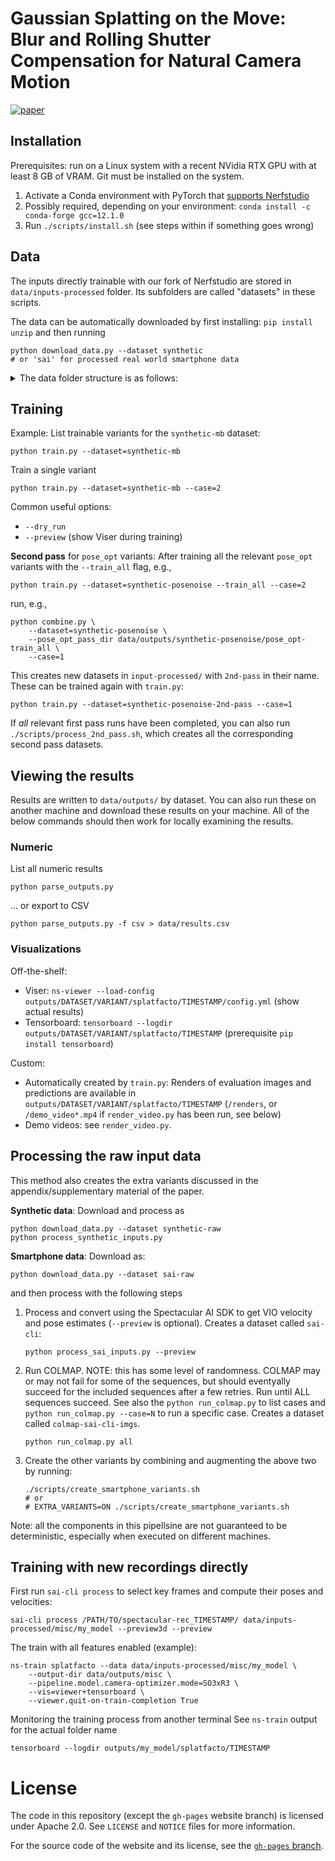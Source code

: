 # Gaussian Splatting on the Move: <br> Blur and Rolling Shutter Compensation for Natural Camera Motion

[![paper](https://img.shields.io/badge/arXiv-2403.13327-b31b1b?logo=arxiv&logoColor=red)](https://arxiv.org/abs/2403.13327)

## Installation

Prerequisites: run on a Linux system with a recent NVidia RTX GPU with at least 8 GB of VRAM.
Git must be installed on the system.

 1. Activate a Conda environment with PyTorch that [supports Nerfstudio](https://github.com/nerfstudio-project/nerfstudio/?tab=readme-ov-file#dependencies)
 2. Possibly required, depending on your environment: `conda install -c conda-forge gcc=12.1.0`
 3. Run `./scripts/install.sh` (see steps within if something goes wrong)

## Data

The inputs directly trainable with our fork of Nerfstudio are stored in `data/inputs-processed` folder.
Its subfolders are called "datasets" in these scripts.

The data can be automatically downloaded by first installing: `pip install unzip` and then running

    python download_data.py --dataset synthetic
    # or 'sai' for processed real world smartphone data

<details>
<summary> The data folder structure is as follows: </summary>
<pre>
<code>
<3dgs-deblur>
|---data
    |---inputs-processed
        |---colmap-sai-cli-vels-blur-scored/
            |---iphone-lego1
                |---images
                    |---image 0
                    |---image 1
                    |---...
                |---sparse_pc.ply
                |---transforms.json
            |---...
        |---synthetic-mb
            |---cozyroom
                |---images
                    |---image 0
                    |---image 1
                    |---...
                |---sparse_pc.ply
                |---transforms.json
            |---...
        |---...
|---...
</code>
</pre>
</details>

## Training

Example: List trainable variants for the `synthetic-mb` dataset:

    python train.py --dataset=synthetic-mb

Train a single variant

    python train.py --dataset=synthetic-mb --case=2

Common useful options:

 * `--dry_run`
 * `--preview` (show Viser during training)

**Second pass** for `pose_opt` variants: After training all the relevant `pose_opt` variants with the `--train_all` flag, e.g.,

    python train.py --dataset=synthetic-posenoise --train_all --case=2

run, e.g.,

    python combine.py \
        --dataset=synthetic-posenoise \
        --pose_opt_pass_dir data/outputs/synthetic-posenoise/pose_opt-train_all \
        --case=1

This creates new datasets in `input-processed/` with `2nd-pass` in their name. These can be trained again with `train.py`:

    python train.py --dataset=synthetic-posenoise-2nd-pass --case=1

If _all_ relevant first pass runs have been completed, you can also run `./scripts/process_2nd_pass.sh`,
which creates all the corresponding second pass datasets.

## Viewing the results

Results are written to `data/outputs/` by dataset. You can also run these on another machine
and download these results on your machine. All of the below commands should then work for
locally examining the results.

### Numeric

List all numeric results

    python parse_outputs.py

... or export to CSV

    python parse_outputs.py -f csv > data/results.csv

### Visualizations

Off-the-shelf:

 * Viser: `ns-viewer --load-config outputs/DATASET/VARIANT/splatfacto/TIMESTAMP/config.yml` (show actual results)
 * Tensorboard: `tensorboard --logdir outputs/DATASET/VARIANT/splatfacto/TIMESTAMP` (prerequisite `pip install tensorboard`)

Custom:

 * Automatically created by `train.py`: Renders of evaluation images and predictions are available in `outputs/DATASET/VARIANT/splatfacto/TIMESTAMP` (`/renders`, or `/demo_video*.mp4` if `render_video.py` has been run, see below)
 * Demo videos: see `render_video.py`.

## Processing the raw input data

This method also creates the extra variants discussed in the appendix/supplementary material of the paper.

**Synthetic data**: Download and process as

    python download_data.py --dataset synthetic-raw
    python process_synthetic_inputs.py

**Smartphone data**: Download as:

    python download_data.py --dataset sai-raw

and then process with the following steps

 1. Process and convert using the Spectacular AI SDK to get VIO velocity and pose estimates (`--preview` is optional). Creates a dataset called `sai-cli`:

        python process_sai_inputs.py --preview

 2. Run COLMAP. NOTE: this has some level of randomness. COLMAP may or may not fail for some of the sequences, but should eventyally succeed for the included sequences after a few retries. Run until ALL sequences succeed. See also the `python run_colmap.py` to list cases and `python run_colmap.py --case=N` to run a specific case. Creates a dataset called `colmap-sai-cli-imgs`.

        python run_colmap.py all

 3. Create the other variants by combining and augmenting the above two by running:

        ./scripts/create_smartphone_variants.sh
        # or 
        # EXTRA_VARIANTS=ON ./scripts/create_smartphone_variants.sh

Note: all the components in this pipellsine are not guaranteed to be deterministic, especially when executed on different machines.

## Training with new recordings directly

First run `sai-cli process` to select key frames and compute their poses and velocities:

    sai-cli process /PATH/TO/spectacular-rec_TIMESTAMP/ data/inputs-processed/misc/my_model --preview3d --preview

The train with all features enabled (example):

    ns-train splatfacto --data data/inputs-processed/misc/my_model \
        --output-dir data/outputs/misc \
        --pipeline.model.camera-optimizer.mode=SO3xR3 \
        --vis=viewer+tensorboard \
        --viewer.quit-on-train-completion True

Monitoring the training process from another terminal 
See `ns-train` output for the actual folder name

    tensorboard --logdir outputs/my_model/splatfacto/TIMESTAMP

# License

The code in this repository (except the `gh-pages` website branch) is licensed under Apache 2.0.
See `LICENSE` and `NOTICE` files for more information.

For the source code of the website and its license, see the [`gh-pages` branch](https://github.com/SpectacularAI/3dgs-deblur/tree/gh-pages).
